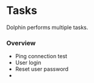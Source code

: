 # Tasks

Dolphin performs multiple tasks.

### Overview

- Ping connection test
- User login
- Reset user password
-
